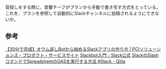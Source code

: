 音探しをする際に、音響チーフがプランから手動で書き写す方式をとっている。これを、プランを参照して自動的にSlackチャンネルに投稿されるようにできないか。

## 参考
[【30分で完成】オウム返しBotから始めるSlackアプリの作り方 | PCIソリューションズ - プロダクト・サービスサイト](https://www.pci-sol.com/business/service/product/blog/lets-make-slack-app/)
[Slackbot入門｜Slack公式](https://slack.com/intl/ja-jp/help/articles/202026038-Slackbot-入門)
[SlackのSlashコマンドでSpreadsheetのGASを実行する方法 #Slack - Qiita](https://qiita.com/rubita/items/c58ba926d669ff51c88c)